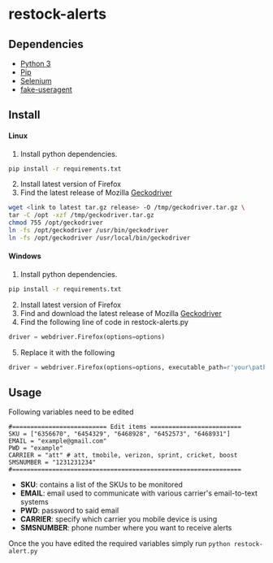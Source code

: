 # restock-alerts

## Dependencies
* [Python 3](https://www.python.org/downloads/)
* [Pip](https://pypi.org/project/pip/)
* [Selenium](https://www.selenium.dev/downloads/)
* [fake-useragent](https://pypi.org/project/fake-useragent/)

## Install
#### Linux
1. Install python dependencies.
```sh
pip install -r requirements.txt
```
2. Install latest version of Firefox
3. Find the latest release of Mozilla [Geckodriver](https://github.com/mozilla/geckodriver/releases)
```sh
wget <link to latest tar.gz release> -O /tmp/geckodriver.tar.gz \
tar -C /opt -xzf /tmp/geckodriver.tar.gz
chmod 755 /opt/geckodriver
ln -fs /opt/geckodriver /usr/bin/geckodriver
ln -fs /opt/geckodriver /usr/local/bin/geckodriver
```
#### Windows
1. Install python dependencies.
```sh
pip install -r requirements.txt
```
2. Install latest version of Firefox
3. Find and download the latest release of Mozilla [Geckodriver](https://github.com/mozilla/geckodriver/releases)
4. Find the following line of code in restock-alerts.py
 ```python
 driver = webdriver.Firefox(options=options)
 ```
5. Replace it with the following
 ```python
 driver = webdriver.Firefox(options=options, executable_path=r'your\path\geckodriver.exe')
 ```
## Usage
Following variables need to be edited
```
#========================== Edit items =========================
SKU = ["6356670", "6454329", "6468928", "6452573", "6468931"]
EMAIL = "example@gmail.com"
PWD = "example"
CARRIER = "att" # att, tmobile, verizon, sprint, cricket, boost
SMSNUMBER = "1231231234"
#===============================================================
```
* **SKU**: contains a list of the SKUs to be monitored
* **EMAIL**: email used to communicate with various carrier's email-to-text systems
* **PWD**: password to said email
* **CARRIER**: specify which carrier you mobile device is using
* **SMSNUMBER**: phone number where you want to receive alerts 

Once the you have edited the required variables simply run
`python restock-alert.py`
